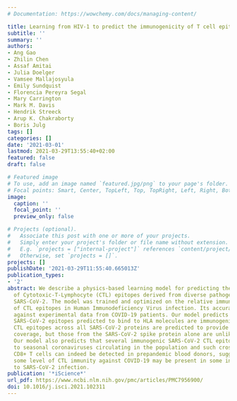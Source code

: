 ```yaml
---
# Documentation: https://wowchemy.com/docs/managing-content/

title: Learning from HIV-1 to predict the immunogenicity of T cell epitopes in SARS-COV-2
subtitle: ''
summary: ''
authors:
- Ang Gao
- Zhilin Chen
- Assaf Amitai
- Julia Doelger
- Vamsee Mallajosyula
- Emily Sundquist
- Florencia Pereyra Segal
- Mary Carrington
- Mark M. Davis
- Hendrik Streeck
- Arup K. Chakraborty
- Boris Julg
tags: []
categories: []
date: '2021-03-01'
lastmod: 2021-03-29T13:55:40+02:00
featured: false
draft: false

# Featured image
# To use, add an image named `featured.jpg/png` to your page's folder.
# Focal points: Smart, Center, TopLeft, Top, TopRight, Left, Right, BottomLeft, Bottom, BottomRight.
image:
  caption: ''
  focal_point: ''
  preview_only: false

# Projects (optional).
#   Associate this post with one or more of your projects.
#   Simply enter your project's folder or file name without extension.
#   E.g. `projects = ["internal-project"]` references `content/project/deep-learning/index.md`.
#   Otherwise, set `projects = []`.
projects: []
publishDate: '2021-03-29T11:55:40.665013Z'
publication_types:
- '2'
abstract: We describe a physics-based learning model for predicting the immunogenicity
  of Cytotoxic-T-Lymphocyte (CTL) epitopes derived from diverse pathogens including
  SARS-CoV-2. The model was trained and optimized on the relative immunodominance
  of CTL epitopes in Human Immunodeficiency Virus infection. Its accuracy was tested
  against experimental data from COVID-19 patients. Our model predicts that only some
  SARS-CoV-2 epitopes predicted to bind to HLA molecules are immunogenic. The immunogenic
  CTL epitopes across all SARS-CoV-2 proteins are predicted to provide broad population
  coverage, but those from the SARS-CoV-2 spike protein alone are unlikely to do so.
  Our model also predicts that several immunogenic SARS-CoV-2 CTL epitopes are identical
  to seasonal coronaviruses circulating in the population and such cross-reactive
  CD8+ T cells can indeed be detected in prepandemic blood donors, suggesting that
  some level of CTL immunity against COVID-19 may be present in some individuals prior
  to SARS-CoV-2 infection.
publication: '*iScience*'
url_pdf: https://www.ncbi.nlm.nih.gov/pmc/articles/PMC7956900/
doi: 10.1016/j.isci.2021.102311
---
```


